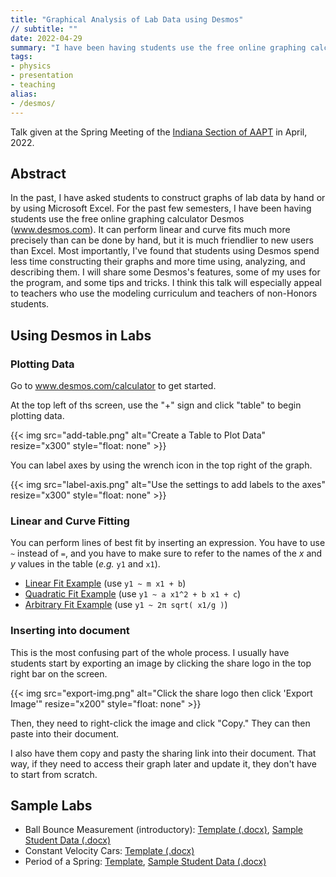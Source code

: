 ```yaml
---
title: "Graphical Analysis of Lab Data using Desmos"
// subtitle: ""
date: 2022-04-29
summary: "I have been having students use the free online graphing calculator Desmos (www.desmos.com). It can perform linear and curve fits much more precisely than can be done by hand, but it is much friendlier to new users than Excel."
tags:
- physics
- presentation
- teaching
alias:
- /desmos/
---
```


Talk given at the Spring Meeting of the [Indiana Section of AAPT](http://www.inaapt.org/) in April, 2022.


Abstract
--------

In the past, I have asked students to construct graphs of lab data by hand or by using Microsoft Excel. For the past few semesters, I have been having students use the free online graphing calculator Desmos (www.desmos.com). It can perform linear and curve fits much more precisely than can be done by hand, but it is much friendlier to new users than Excel. Most importantly, I've found that students using Desmos spend less time constructing their graphs and more time using, analyzing, and describing them. I will share some Desmos's features, some of my uses for the program, and some tips and tricks. I think this talk will especially appeal to teachers who use the modeling curriculum and teachers of non-Honors students. 

Using Desmos in Labs
--------------------

### Plotting Data

Go to www.desmos.com/calculator to get started.

At the top left of ths screen, use the "+" sign and click "table" to begin plotting data.

{{< img src="add-table.png" alt="Create a Table to Plot Data" resize="x300" style="float: none" >}}

You can label axes by using the wrench icon in the top right of the graph.

{{< img src="label-axis.png" alt="Use the settings to add labels to the axes" resize="x300" style="float: none" >}}


### Linear and Curve Fitting

You can perform lines of best fit by inserting an expression.  You have to use `~` instead of `=`, and you have to make sure to refer to the names of the *x* and *y* values in the table (*e.g.* `y1` and `x1`).

- [Linear Fit Example][linear] (use `y1 ~ m x1 + b`)
- [Quadratic Fit Example][quad] (use `y1 ~ a x1^2 + b x1 + c`)
- [Arbitrary Fit Example][arb]  (use `y1 ~ 2π sqrt( x1/g )`)



### Inserting into document

This is the most confusing part of the whole process.  I usually have students start by exporting an image by clicking the share logo in the top right bar on the screen.

{{< img src="export-img.png" alt="Click the share logo then click 'Export Image'" resize="x200" style="float: none" >}}

Then, they need to right-click the image and click "Copy."  They can then paste into their document.

I also have them copy and pasty the sharing link into their document.  That way, if they need to access their graph later and update it, they don't have to start from scratch.


Sample Labs
-----------

- Ball Bounce Measurement (introductory): [Template (.docx)][bm], [Sample Student Data (.docx)][bm-s]
- Constant Velocity Cars: [Template (.docx)][cv]
- Period of a Spring: [Template][sp], [Sample Student Data (.docx)][sp-s]

[linear]: https://www.desmos.com/calculator/px0xlwfrii
[quad]: https://www.desmos.com/calculator/71obysnmj7
[arb]: https://www.desmos.com/calculator/sd0zhyynek

[bm]: ball-measurement.docx
[bm-s]: ball-measurement-sample.docx
[cv]: car-lab.docx
[sp]: spring-lab.docx
[sp-s]: spring-lab-sample.docx